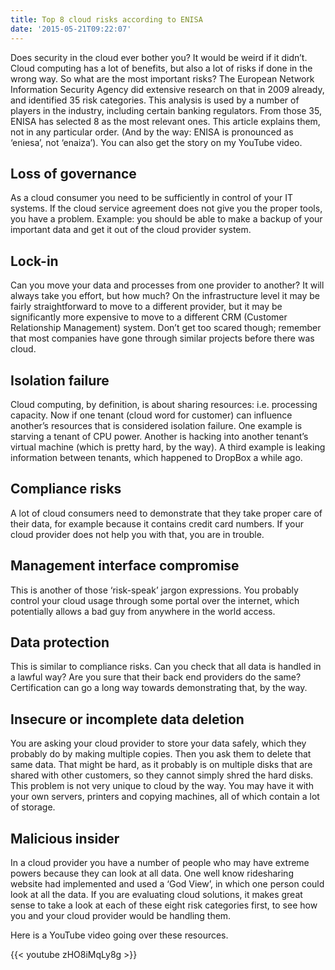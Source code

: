 ```yaml
---
title: Top 8 cloud risks according to ENISA
date: '2015-05-21T09:22:07'
---
```


Does security in the cloud ever bother you? It would be weird if it didn’t. Cloud computing has a lot of benefits, but also a lot of risks if done in the wrong way.
So what are the most important risks? The European Network Information Security Agency did extensive research on that in 2009 already, and identified 35 risk categories. This analysis is used by a number of players in the industry, including certain banking regulators. From those 35, ENISA has selected 8 as the most relevant ones. This article explains them, not in any particular order. (And by the way: ENISA is pronounced as ‘eniesa’, not ‘enaiza’).
You can also get the story on my YouTube video.

## Loss of governance

As a cloud consumer you need to be sufficiently in control of your IT systems. If the cloud service agreement does not give you the proper tools, you have a problem. Example: you should be able to make a backup of your important data and get it out of the cloud provider system.

## Lock-in

Can you move your data and processes from one provider to another? It will always take you effort, but how much? On the infrastructure level it may be fairly straightforward to move to a different provider, but it may be significantly more expensive to move to a different CRM (Customer Relationship Management) system. Don’t get too scared though; remember that most companies have gone through similar projects before there was cloud.

## Isolation failure

Cloud computing, by definition, is about sharing resources: i.e. processing capacity. Now if one tenant (cloud word for customer) can influence another’s resources that is considered isolation failure. One example is starving a tenant of CPU power. Another is hacking into another tenant’s virtual machine (which is pretty hard, by the way). A third example is leaking information between tenants, which happened to DropBox a while ago.

## Compliance risks

A lot of cloud consumers need to demonstrate that they take proper care of their data, for example because it contains credit card numbers. If your cloud provider does not help you with that, you are in trouble.

## Management interface compromise

This is another of those ‘risk-speak’ jargon expressions. You probably control your cloud usage through some portal over the internet, which potentially allows a bad guy from anywhere in the world access.

## Data protection

This is similar to compliance risks. Can you check that all data is handled in a lawful way? Are you sure that their back end providers do the same? Certification can go a long way towards demonstrating that, by the way.

## Insecure or incomplete data deletion

You are asking your cloud provider to store your data safely, which they probably do by making multiple copies. Then you ask them to delete that same data. That might be hard, as it probably is on multiple disks that are shared with other customers, so they cannot simply shred the hard disks. This problem is not very unique to cloud by the way. You may have it with your own servers, printers and copying machines, all of which contain a lot of storage.

## Malicious insider

In a cloud provider you have a number of people who may have extreme powers because they can look at all data. One well know ridesharing website had implemented and used a ‘God View’, in which one person could look at all the data.
If you are evaluating cloud solutions, it makes great sense to take a look at each of these eight risk categories first, to see how you and your cloud provider would be handling them.

Here is a YouTube video going over these resources.

{{<  youtube zHO8iMqLy8g >}}
